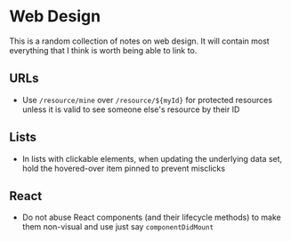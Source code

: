 # Web Design

This is a random collection of notes on web design. It will contain most everything that I think is worth being able to link to.

## URLs

- Use `/resource/mine` over `/resource/${myId}` for protected resources unless it is valid to see someone else's resource by their ID

## Lists

- In lists with clickable elements, when updating the underlying data set, hold the hovered-over item pinned to prevent misclicks

## React

- Do not abuse React components (and their lifecycle methods) to make them non-visual and use just say `componentDidMount`

